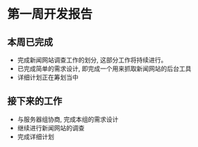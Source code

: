 # 第一周开发报告
## 本周已完成

- 完成新闻网站调查工作的划分, 这部分工作将持续进行。
- 已完成简单的需求设计, 即完成一个用来抓取新闻网站的后台工具
- 详细计划正在筹划当中

## 接下来的工作

- 与服务器组协商, 完成本组的需求设计
- 继续进行新闻网站的调查
- 完成详细计划
